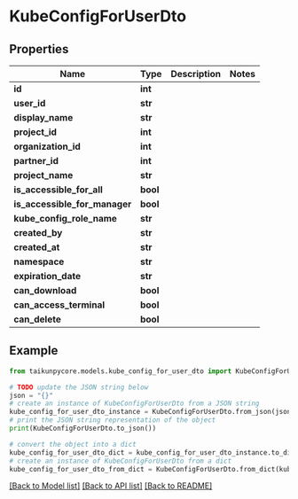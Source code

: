 # KubeConfigForUserDto


## Properties

Name | Type | Description | Notes
------------ | ------------- | ------------- | -------------
**id** | **int** |  | 
**user_id** | **str** |  | 
**display_name** | **str** |  | 
**project_id** | **int** |  | 
**organization_id** | **int** |  | 
**partner_id** | **int** |  | 
**project_name** | **str** |  | 
**is_accessible_for_all** | **bool** |  | 
**is_accessible_for_manager** | **bool** |  | 
**kube_config_role_name** | **str** |  | 
**created_by** | **str** |  | 
**created_at** | **str** |  | 
**namespace** | **str** |  | 
**expiration_date** | **str** |  | 
**can_download** | **bool** |  | 
**can_access_terminal** | **bool** |  | 
**can_delete** | **bool** |  | 

## Example

```python
from taikunpycore.models.kube_config_for_user_dto import KubeConfigForUserDto

# TODO update the JSON string below
json = "{}"
# create an instance of KubeConfigForUserDto from a JSON string
kube_config_for_user_dto_instance = KubeConfigForUserDto.from_json(json)
# print the JSON string representation of the object
print(KubeConfigForUserDto.to_json())

# convert the object into a dict
kube_config_for_user_dto_dict = kube_config_for_user_dto_instance.to_dict()
# create an instance of KubeConfigForUserDto from a dict
kube_config_for_user_dto_from_dict = KubeConfigForUserDto.from_dict(kube_config_for_user_dto_dict)
```
[[Back to Model list]](../README.md#documentation-for-models) [[Back to API list]](../README.md#documentation-for-api-endpoints) [[Back to README]](../README.md)


